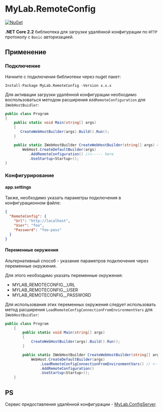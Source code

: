 # MyLab.RemoteConfig

[![NuGet](https://img.shields.io/nuget/v/MyLab.RemoteConfig.svg)](https://www.nuget.org/packages/MyLab.RemoteConfig/)

**.NET Core 2.2** библиотека для загрузки удалённой конфигурации по `HTTP` протоколу с `Basic` авторизацией.

## Применение

### Подключение

Начните с подключения библиотеки через nuget пакет:

```
Install-Package MyLab.RemoteConfig -Version x.x.x
```

Для активации загрузки удалённой конфигурации необходимо воспользоваться методом расширения `AddRemoteConfiguration` для `IWebHostBuidler`:

```C#
public class Program
{
    public static void Main(string[] args)
    {
       CreateWebHostBuilder(args).Build().Run();
    }

    public static IWebHostBuilder CreateWebHostBuilder(string[] args) =>
        WebHost.CreateDefaultBuilder(args)
           .AddRemoteConfiguration() //<----- here
           .UseStartup<Startup>();
}
```

### Конфигурирование

#### app.settings

Также, необходимо указать параметры подключения в конфигурационном файле:

```json
{
  "RemoteConfig": {
    "Url": "http://localhost",
    "User": "foo",
    "Password": "foo-pass"
  }
}
```

#### Переменные окружения

Альтернативный способ - указание параметров подключения через переменные окружения.

Для этого необходимо указать переменные окружения:

* MYLAB_REMOTECONFIG__URL
* MYLAB_REMOTECONFIG__USER
* MYLAB_REMOTECONFIG__PASSWORD

Для использования этих переменных окружения следует использовать метод расширения `LoadRemoteConfigConnectionFromEnvironmentVars` для `IWebHostBuidler`:

```C#
public class Program
    {
        public static void Main(string[] args)
        {
            CreateWebHostBuilder(args).Build().Run();
        }

        public static IWebHostBuilder CreateWebHostBuilder(string[] args) =>
            WebHost.CreateDefaultBuilder(args)
                .LoadRemoteConfigConnectionFromEnvironmentVars() // <-- here
                .AddRemoteConfiguration()
                .UseStartup<Startup>();
    }
```

## PS

Сервис предоставления удалённой конфигурации - [MyLab.ConfigServer](https://github.com/ozzy-ext-mylab/config-server).